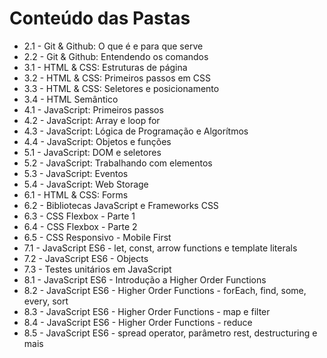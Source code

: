 # Conteúdo das Pastas

- 2.1 - Git & Github: O que é e para que serve
- 2.2 - Git & Github: Entendendo os comandos
- 3.1 - HTML & CSS: Estruturas de página
- 3.2 - HTML & CSS: Primeiros passos em CSS
- 3.3 - HTML & CSS: Seletores e posicionamento
- 3.4 - HTML Semântico
- 4.1 - JavaScript: Primeiros passos
- 4.2 - JavaScript: Array e loop for
- 4.3 - JavaScript: Lógica de Programação e Algorítmos
- 4.4 - JavaScript: Objetos e funções
- 5.1 - JavaScript: DOM e seletores
- 5.2 - JavaScript: Trabalhando com elementos
- 5.3 - JavaScript: Eventos
- 5.4 - JavaScript: Web Storage
- 6.1 - HTML & CSS: Forms
- 6.2 - Bibliotecas JavaScript e Frameworks CSS
- 6.3 - CSS Flexbox - Parte 1
- 6.4 - CSS Flexbox - Parte 2
- 6.5 - CSS Responsivo - Mobile First
- 7.1 - JavaScript ES6 - let, const, arrow functions e template literals
- 7.2 - JavaScript ES6 - Objects
- 7.3 - Testes unitários em JavaScript
- 8.1 - JavaScript ES6 - Introdução a Higher Order Functions
- 8.2 - JavaScript ES6 - Higher Order Functions - forEach, find, some, every, sort
- 8.3 - JavaScript ES6 - Higher Order Functions - map e filter
- 8.4 - JavaScript ES6 - Higher Order Functions - reduce
- 8.5 - JavaScript ES6 - spread operator, parâmetro rest, destructuring e mais

